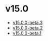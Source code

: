 # v15.0

- [v15.0.0-beta.3](v15.0.0-3.ja.md)
- [v15.0.0-beta.2](v15.0.0-2.ja.md)
- [v15.0.0-beta.1](v15.0.0-1.ja.md)
